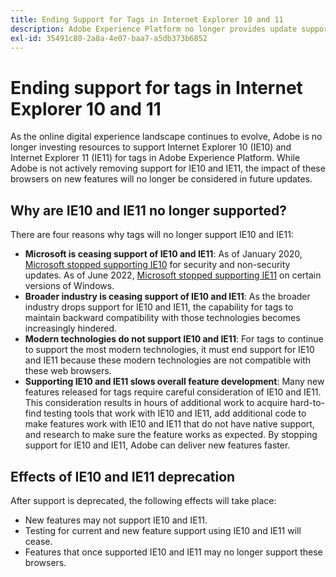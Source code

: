 ```yaml
---
title: Ending Support for Tags in Internet Explorer 10 and 11
description: Adobe Experience Platform no longer provides update support for tags in Internet Explorer 10 and 11.
exl-id: 35491c80-2a8a-4e07-baa7-a5db373b6852
---
```

# Ending support for tags in Internet Explorer 10 and 11

As the online digital experience landscape continues to evolve, Adobe is no longer investing resources to support Internet Explorer 10 (IE10) and Internet Explorer 11 (IE11) for tags in Adobe Experience Platform. While Adobe is not actively removing support for IE10 and IE11, the impact of these browsers on new features will no longer be considered in future updates.

## Why are IE10 and IE11 no longer supported?

There are four reasons why tags will no longer support IE10 and IE11:

* **Microsoft is ceasing support of IE10 and IE11**: As of January 2020, [Microsoft stopped supporting IE10](https://docs.microsoft.com/en-us/lifecycle/announcements/internet-explorer-10-end-of-support) for security and non-security updates. As of June 2022, [Microsoft stopped supporting IE11](https://docs.microsoft.com/en-us/lifecycle/announcements/internet-explorer-11-end-of-support) on certain versions of Windows.
* **Broader industry is ceasing support of IE10 and IE11**: As the broader industry drops support for IE10 and IE11, the capability for tags to maintain backward compatibility with those technologies becomes increasingly hindered.
* **Modern technologies do not support IE10 and IE11**: For tags to continue to support the most modern technologies, it must end support for IE10 and IE11 because these modern technologies are not compatible with these web browsers.
* **Supporting IE10 and IE11 slows overall feature development**: Many new features released for tags require careful consideration of IE10 and IE11. This consideration results in hours of additional work to acquire hard-to-find testing tools that work with IE10 and IE11, add additional code to make features work with IE10 and IE11 that do not have native support, and research to make sure the feature works as expected. By stopping support for IE10 and IE11, Adobe can deliver new features faster.

## Effects of IE10 and IE11 deprecation

After support is deprecated, the following effects will take place:

* New features may not support IE10 and IE11.
* Testing for current and new feature support using IE10 and IE11 will cease.
* Features that once supported IE10 and IE11 may no longer support these browsers.
